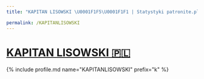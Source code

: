 ```yaml
---
title: "KAPITAN LISOWSKI \U0001F1F5\U0001F1F1 | Statystyki patronite.pl | Patromierz"

permalink: /KAPITANLISOWSKI
---
```


# [KAPITAN LISOWSKI 🇵🇱](https://patronite.pl/KAPITANLISOWSKI)

{% include profile.md name="KAPITANLISOWSKI" prefix="k" %}
